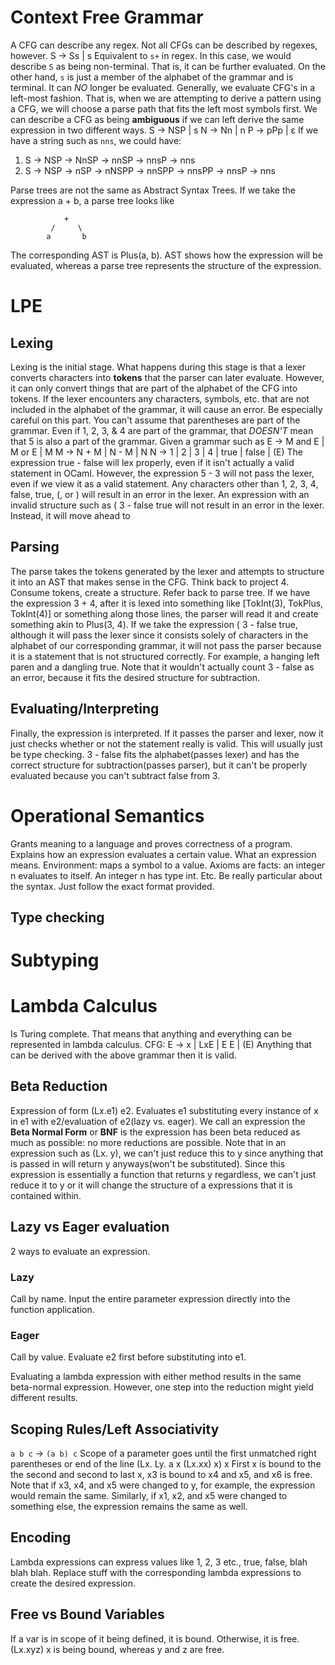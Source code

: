 # Context Free Grammar
A CFG can describe any regex. Not all CFGs can be described by regexes, however. 
S -> Ss | s
Equivalent to `s+` in regex. In this case, we would describe `S` as being non-terminal. That is, it can be further evaluated. On the other hand, `s` is just a member of the alphabet of the grammar and is terminal. It can *NO* longer be evaluated. 
Generally, we evaluate CFG's in a left-most fashion. That is, when we are attempting to derive a pattern using a CFG, we will choose a parse path that fits the left most symbols first. 
We can describe a CFG as being **ambiguous** if we can left derive the same expression in two different ways. 
S -> NSP | s
N -> Nn | n
P -> pPp | ε
If we have a string such as `nns`, we could have:
1. S -> NSP -> NnSP -> nnSP -> nnsP -> nns 
2. S -> NSP -> nSP -> nNSPP -> nnSPP -> nnsPP -> nnsP -> nns

Parse trees are not the same as Abstract Syntax Trees. If we take the expression 
a + b, 
a parse tree looks like
```
			+
		 /     \
	    a       b  
```
The corresponding AST is Plus(a, b). 
AST shows how the expression will be evaluated, whereas a parse tree represents the structure of the expression. 
# LPE
## Lexing
Lexing is the initial stage. What happens during this stage is that a lexer converts characters into **tokens** that the parser can later evaluate. However, it can only convert things that are part of the alphabet of the CFG into tokens. If the lexer encounters any characters, symbols, etc. that are not included in the alphabet of the grammar, it will cause an error.  Be especially careful on this part. You can't assume that parentheses are part of the grammar. Even if 1, 2, 3, & 4 are part of the grammar, that *DOESN'T* mean that 5 is also a part of the grammar. 
Given a grammar such as
E -> M and E | M or E | M
M -> N + M | N - M | N
N -> 1 | 2 | 3 | 4 | true | false | (E)
The expression true - false will lex properly, even if it isn't actually a valid statement in OCaml. However, the expression 5 - 3 will not pass the lexer, even if we view it as a valid statement. Any characters other than 1, 2, 3, 4, false, true, (, or ) will result in an error in the lexer. An expression with an invalid structure such as ( 3 - false true will not result in an error in the lexer. Instead, it will move ahead to 
## Parsing
The parse takes the tokens generated by the lexer and attempts to structure it into an AST that makes sense in the CFG. Think back to project 4. Consume tokens, create a structure. Refer back to parse tree. If we have the expression 3 + 4, after it is lexed into something like [TokInt(3), TokPlus, TokInt(4)] or something along those lines, the parser will read it and create something akin to Plus(3, 4). If we take the expression ( 3 - false true, although it will pass the lexer since it consists solely of characters in the alphabet of our corresponding grammar, it will not pass the parser because it is a statement that is not structured correctly. For example, a hanging left paren and a dangling true. Note that it wouldn't actually count 3 - false as an error, because it fits the desired structure for subtraction. 

## Evaluating/Interpreting
Finally, the expression is interpreted. If it passes the parser and lexer, now it just checks whether or not the statement really is valid. This will usually just be type checking. 3 - false fits the alphabet(passes lexer)  and has the correct structure for subtraction(passes parser), but it can't be properly evaluated because you can't subtract false from 3. 
# Operational Semantics
Grants meaning to a language and proves correctness of a program. 
Explains how an expression evaluates a certain value. 
What an expression means. 
Environment: maps a symbol to a value. 
Axioms are facts: an integer n evaluates to itself. An integer n has type int. Etc. 
Be really particular about the syntax. Just follow the exact format provided. 

## Type checking
# Subtyping
# Lambda Calculus
Is Turing complete. That means that anything and everything can be represented in lambda calculus. 
CFG:
E -> x | LxE | E E | (E)
Anything that can be derived with the above grammar then it is valid. 
## Beta Reduction
Expression of form (Lx.e1) e2. Evaluates e1 substituting every instance of x in e1 with e2/evaluation of e2(lazy vs. eager). 
We call an expression the **Beta Normal Form** or **BNF** is the expression has been beta reduced as much as possible: no more reductions are possible. 
Note that in an expression such as 
(Lx. y), 
we can't just reduce this to y since anything that is passed in will return y anyways(won't be substituted). Since this expression is essentially a function that returns y regardless, we can't just reduce it to y or it will change the structure of a expressions that it is contained within. 
## Lazy vs Eager evaluation
2 ways to evaluate an expression. 
### Lazy
Call by name. Input the entire parameter expression directly into the function application. 
### Eager
Call by value. Evaluate e2 first before substituting into e1. 

Evaluating a lambda expression with either method results in the same beta-normal expression. However, one step into the reduction might yield different results. 
## Scoping Rules/Left Associativity
`a b c` -> `(a b) c`
Scope of a parameter goes until the first unmatched right parentheses or end of the line
(Lx. Ly. a x (Lx.xx) x) x
First x is bound to the the second and second to last x, x3 is bound to x4 and x5, and x6 is free. Note that if x3, x4, and x5 were changed to y, for example, the expression would remain the same. Similarly, if x1, x2, and x5 were changed to something else, the expression remains the same as well. 
## Encoding
Lambda expressions can express values like 1, 2, 3 etc., true, false, blah blah blah. Replace stuff with the corresponding lambda expressions to create the desired expression. 
## Free vs Bound Variables
If a var is in scope of it being defined, it is bound. Otherwise, it is free. 
(Lx.xyz) 
x is being bound, whereas y and z are free. 

